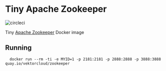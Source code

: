 # Tiny Apache Zookeeper

![circleci][circleci]

Tiny [Apache Zookeeper](http://zookeeper.apache.com) Docker image


## Running

      docker run --rm -ti -e MYID=1 -p 2181:2181 -p 2888:2888 -p 3888:3888 quay.io/vektorcloud/zookeeper


[circleci]: https://img.shields.io/circleci/build/gh/vektorcloud/zookeeper?color=1dd6c9&logo=CircleCI&logoColor=1dd6c9&style=for-the-badge "zookeeper"
